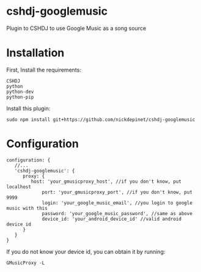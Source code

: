 cshdj-googlemusic
=================

Plugin to CSHDJ to use Google Music as a song source

Installation
============
First, Install the requirements:
```
CSHDJ
python
python-dev
python-pip
```

Install this plugin:
```
sudo npm install git+https://github.com/nickdepinet/cshdj-googlemusic
```

Configuration
=============
```
configuration: {
   //...
   'cshdj-googlemusic': {
      proxy: {
	     host: 'your_gmusicproxy_host', //if you don't know, put localhost
             port: 'your_gmusicproxy_port', //if you don't know, put 9999
             login: 'your_google_music_email', //you login to google music with this
             password: 'your_google_music_password', //same as above
             device_id: 'your_android_device_id' //valid android device id
	  }
   }
}
```

If you do not know your device id, you can obtain it by running:
```
GMusicProxy -L
```
